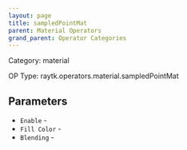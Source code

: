 ```yaml
---
layout: page
title: sampledPointMat
parent: Material Operators
grand_parent: Operator Categories
---
```


Category: material

OP Type: raytk.operators.material.sampledPointMat

## Parameters

* `Enable` - 
* `Fill Color` - 
* `Blending` -
